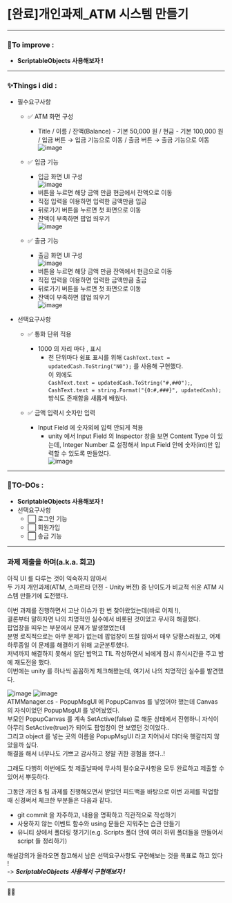 # [완료]개인과제_ATM 시스템 만들기

---
### 🐾To improve : 
- **ScriptableObjects 사용해보자 !**

---
### ✨Things i did :
- 필수요구사항
  - ✅ ATM 화면 구성
    - Title / 이름 / 잔액(Balance) - 기본 50,000 원 / 현금 - 기본 100,000 원 / 입금 버튼 → 입금 기능으로 이동 / 출금 버튼 → 출금 기능으로 이동<br>
      ![image](https://github.com/chochozane/PersonalProject_ATM/assets/130233619/7e5789e5-d92c-47b5-906e-e4bbfe29d418)

  - ✅ 입금 기능
    - 입금 화면 UI 구성<br>
      ![image](https://github.com/chochozane/PersonalProject_ATM/assets/130233619/60796a90-5e14-4c7a-a383-3f906e493360)
    - 버튼을 누르면 해당 금액 만큼 현금에서 잔액으로 이동
    - 직접 입력을 이용하면 입력한 금액만큼 입금
    - 뒤로가기 버튼을 누르면 첫 화면으로 이동
    - 잔액이 부족하면 팝업 띄우기<br>
      ![image](https://github.com/chochozane/PersonalProject_ATM/assets/130233619/04cd7ce0-35d7-4d01-a95c-a9511a34ce4f)
    
  - ✅ 출금 기능
    - 출금 화면 UI 구성<br>
      ![image](https://github.com/chochozane/PersonalProject_ATM/assets/130233619/72eef750-c895-4665-9466-904df0d2d5a7)
    - 버튼을 누르면 해당 금액 만큼 잔액에서 현금으로 이동
    - 직접 입력을 이용하면 입력한 금액만큼 출금
    - 뒤로가기 버튼을 누르면 첫 화면으로 이동
    - 잔액이 부족하면 팝업 띄우기<br>
      ![image](https://github.com/chochozane/PersonalProject_ATM/assets/130233619/c5d9eeb6-d75b-477c-8d63-cb3ef02a5a3a)

- 선택요구사항
  - ✅ 통화 단위 적용
    - 1000 의 자리 마다 , 표시
      - 천 단위마다 쉼표 표시를 위해 `CashText.text = updatedCash.ToString("N0");` 를 사용해 구현했다.<br>
      이 외에도<br>
      `CashText.text = updatedCash.ToString("#,##0");`,<br>
      `CashText.text = string.Format("{0:#,###}", updatedCash);` 방식도 존재함을 새롭게 배웠다.
        
  - ✅ 금액 입력시 숫자만 입력
    - Input Field 에 숫자외에 입력 안되게 적용
      - unity 에서 Input Field 의 Inspector 창을 보면 Content Type 이 있는데, Integer Number 로 설정해서 Input Field 안에 숫자(int)만 입력할 수 있도록 만들었다.<br>
        ![image](https://github.com/chochozane/PersonalProject_ATM/assets/130233619/c843e7ac-f334-4479-b1d2-74f31217a413)

---
### 📌TO-DOs :
- **ScriptableObjects 사용해보자 !**
- 선택요구사항
  - ⬜ 로그인 기능
  - ⬜ 회원가입
  - ⬜ 송금 기능

---
### 과제 제출을 하며(a.k.a. 회고)
아직 UI 를 다루는 것이 익숙하지 않아서<br>
두 가지 개인과제(ATM, 스파르타 던전 - Unity 버전) 중 난이도가 비교적 쉬운 ATM 시스템 만들기에 도전했다.

이번 과제를 진행하면서 고난 이슈가 한 번 찾아왔었는데(바로 어제 !),<br>
결론부터 말하자면 나의 치명적인 실수에서 비롯된 것이었고 무사히 해결했다.<br>
팝업창을 띠우는 부분에서 문제가 발생했었는데<br>
분명 로직적으로는 아무 문제가 없는데 팝업창이 뜨질 않아서 매우 당황스러웠고, 어제 하루종일 이 문제를 해결하기 위해 고군분투했다.<br>
저녁까지 해결하지 못해서 일단 밥먹고 TIL 작성하면서 뇌에게 잠시 휴식시간을 주고 밤에 재도전을 했다.<br>
이번에는 unity 를 하나씩 꼼꼼하게 체크해봤는데, 여기서 나의 치명적인 실수를 발견했다.

![image](https://github.com/chochozane/PersonalProject_ATM/assets/130233619/cfad2b38-dae8-4111-8bcf-924432aeaf84)
![image](https://github.com/chochozane/PersonalProject_ATM/assets/130233619/1c46c45e-67c5-4eab-8bfd-8dfb90a85efb)<br>
ATMManager.cs - PopupMsgUI 에 PopupCanvas 를 넣었어야 했는데 Canvas 의 자식이었던 PopupMsgUI 를 넣어놨었다.<br>
부모인 PopupCanvas 를 계속 SetActive(false) 로 해둔 상태에서 진행하니 자식이 아무리 SetActive(true)가 되어도 팝업창이 안 보였던 것이었다..<br>
그리고 object 를 넣는 곳의 이름을 PopupMsgUI 라고 지어놔서 더더욱 헷갈리지 않았을까 싶다.<br>
해결을 해서 너무나도 기쁘고 감사하고 정말 귀한 경험을 했다..!

그래도 다행히 이번에도 첫 제출날짜에 무사히 필수요구사항을 모두 완료하고 제출할 수 있어서 뿌듯하다.<br>

그동안 개인 & 팀 과제를 진행해오면서 받았던 피드백을 바탕으로 이번 과제를 작업할 때 신경써서 체크한 부분들은 다음과 같다.
- git commit 을 자주하고, 내용을 명확하고 직관적으로 작성하기
- 사용하지 않는 이벤트 함수와 using 문들은 지워주는 습관 만들기
- 유니티 상에서 폴더링 챙기기(e.g. Scripts 폴더 안에 여러 하위 폴더들을 만들어서 script 들 정리하기)

해설강의가 올라오면 참고해서 남은 선택요구사항도 구현해보는 것을 목표로 하고 있다 !<br>
-> ***ScriptableObjects 사용해서 구현해보자 !***

---
🤎🥨
